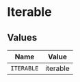 # Iterable


## Values

| Name       | Value      |
| ---------- | ---------- |
| `ITERABLE` | iterable   |